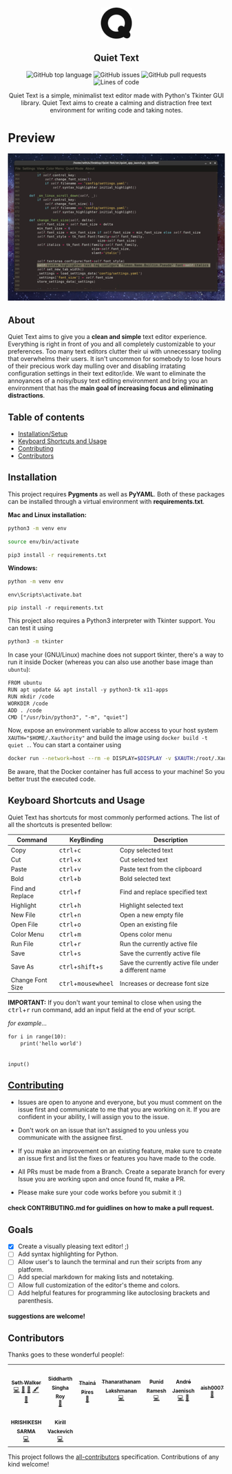 <p align="center">
    <img src="/images/q.png" alt="Quiet Text logo" width="72" height="72">
  </a>
</p>

<h2 align="center">Quiet Text</h2>

<p align="center">
   <img alt="GitHub top language" src="https://img.shields.io/github/languages/top/sethwalkeroo/Quiet-Text">
   <img alt="GitHub issues" src="https://img.shields.io/github/issues/sethwalkeroo/Quiet-Text">
   <img alt="GitHub pull requests" src="https://img.shields.io/github/issues-pr/sethwalkeroo/Quiet-Text">
   <img alt="Lines of code" src="https://img.shields.io/tokei/lines/github/sethwalkeroo/Quiet-Text">
</p>

<p align="center">
  Quiet Text is a simple, minimalist text editor made with Python's Tkinter GUI library. Quiet Text aims to create a calming and distraction   free text environment for writing code and taking notes.
</p>


# Preview

<p>
  <img src="images/quiet4.png" alt="there should be an image here...">
</p>


## About

Quiet Text aims to give you a **clean and simple** text editor experience. Everything is right in front of you and all completely customizable to your preferences. Too many text editors clutter their ui with unnecessary tooling that overwhelms their users. It isn't uncommon for somebody to lose hours of their precious work day mulling over and disabling irratating configuration settings in their text editor/ide. We want to eliminate the annoyances of a noisy/busy text editing environment and bring you an environment that has the **main goal of increasing focus and eliminating distractions**.



## Table of contents
- [Installation/Setup](#installation)
- [Keyboard Shortcuts and Usage](#keyboard-shortcuts-and-usage)
- [Contributing](#contributing)
- [Contributors](#contributors)



## Installation
This project requires **Pygments** as well as **PyYAML**. Both of these packages can be installed through a virtual environment with **requirements.txt**.

**Mac and Linux installation:**

```sh
python3 -m venv env
```

```sh
source env/bin/activate
```

```sh
pip3 install -r requirements.txt
```

**Windows:**

```sh
python -m venv env
```

```
env\Scripts\activate.bat
```
```
pip install -r requirements.txt
```


This project also requires a Python3 interpreter with Tkinter support.
You can test it using

```sh
python3 -m tkinter
```

In case your (GNU/Linux) machine does not support tkinter, there's a way to run it inside Docker (whereas you can also use another base image than `ubuntu`):

```
FROM ubuntu
RUN apt update && apt install -y python3-tk x11-apps
RUN mkdir /code
WORKDIR /code
ADD . /code
CMD ["/usr/bin/python3", "-m", "quiet"]
```

Now, expose an environment variable to allow access to your host system `XAUTH="$HOME/.Xauthority"` and build the image using `docker build -t quiet .`.
You can start a container using

```sh
docker run --network=host --rm -e DISPLAY=$DISPLAY -v $XAUTH:/root/.Xauthority quiet
```

Be aware, that the Docker container has full access to your machine! So you better trust the executed code.



## Keyboard Shortcuts and Usage


Quiet Text has shortcuts for most commonly performed actions. The list of all the shortcuts is presented bellow:

| Command | KeyBinding | Description |
| ------- | ---------- | ----------- |
| Copy | <kbd>ctrl</kbd>+<kbd>c</kbd> | Copy selected text |
| Cut | <kbd>ctrl</kbd>+<kbd>x</kbd> | Cut selected text |
| Paste | <kbd>ctrl</kbd>+<kbd>v</kbd> | Paste text from the clipboard |
| Bold | <kbd>ctrl</kbd>+<kbd>b</kbd> | Bold selected text |
| Find and Replace | <kbd>ctrl</kbd>+<kbd>f</kbd> | Find and replace specified text |
| Highlight | <kbd>ctrl</kbd>+<kbd>h</kbg> | Highlight selected text |
| New File | <kbd>ctrl</kbd>+<kbd>n</kbd> | Open a new empty file |
| Open File | <kbd>ctrl</kbd>+<kbd>o</kbd> | Open an existing file |
| Color Menu | <kbd>ctrl</kbd>+<kbd>m</kbd> | Opens color menu |
| Run File | <kbd>ctrl</kbd>+<kbd>r</kbd> | Run the currently active file |
| Save | <kbd>ctrl</kbd>+<kbd>s</kbd> | Save the currently active file |
| Save As | <kbd>ctrl</kbd>+<kbd>shift</kbd>+<kbd>s</kbd> | Save the currently active file under a different name |
| Change Font Size | <kbd>ctrl</kbd>+<kbd>mousewheel</kbd> | Increases or decrease font size |

**IMPORTANT:** If you don't want your teminal to close when using the <kbd>ctrl</kbd>+<kbd>r</kbd> run command, add an input field at the end of your script.

_for example..._

```python3
for i in range(10):
	print('hello world')


input()
```


## <a href="CONTRIBUTING.md">Contributing</a>

* Issues are open to anyone and everyone, but you must comment on the issue first and communicate to me that you are working on it. If you are confident in your ability, I will assign you to the issue. 

* Don't work on an issue that isn't assigned to you unless you communicate with the assignee first. 

* If you make an improvement on an existing feature, make sure to create an issue first and list the fixes or features you have made to the code.

* All PRs must be made from a Branch. Create a separate branch for every Issue you are working upon and once found fit, make a PR.

* Please make sure your code works before you submit it :)

#### check CONTRIBUTING.md for guidlines on how to make a pull request.






## Goals

- [x] Create a visually pleasing text editor! ;)
- [ ] Add syntax highlighting for Python.
- [ ] Allow user's to launch the terminal and run their scripts from any platform.
- [ ] Add special markdown for making lists and notetaking.
- [ ] Allow full customization of the editor's theme and colors.
- [ ] Add helpful features for programming like autoclosing brackets and parenthesis.

#### suggestions are welcome!




## Contributors

Thanks goes to these wonderful people!:

<!-- ALL-CONTRIBUTORS-LIST:START - Do not remove or modify this section -->
<!-- prettier-ignore-start -->
<!-- markdownlint-disable -->
<table>
  <tr>
    <td align="center"><a href="https://github.com/SethWalkeroo"><img src="https://rb.gy/eaqnjk?s=100" width="100px;" alt=""/><br /><sub><b>Seth Walker</b></sub></a><br /><a href="https://github.com/SethWalkeroo/Quiet-Text/commits?author=SethWalkeroo" title="Code">💻</a> <a href="https://github.com/SethWalkeroo/Quiet-Text/commits?author=SethWalkeroo" title="Documentation">📖</a> <a href="https://github.com/SethWalkeroo/Quiet-Text/issues?q=author%3ASethWalkeroo" title="Bug reports">🐛</a> <a href="#content-SethWalkeroo" title="Content">🖋</a> <a href="#design-SethWalkeroo" title="Design">🎨</a></td>
    <td align="center"><a href="https://sid200026.github.io/"><img src="https://avatars0.githubusercontent.com/u/42297087?v=4?s=100" width="100px;" alt=""/><br /><sub><b>Siddharth Singha Roy</b></sub></a><br /><a href="https://github.com/SethWalkeroo/Quiet-Text/issues?q=author%3ASid200026" title="Bug reports">🐛</a></td>
    <td align="center"><a href="https://github.com/thainapires"><img src="https://avatars0.githubusercontent.com/u/28638008?v=4?s=100" width="100px;" alt=""/><br /><sub><b>Thainá Pires</b></sub></a><br /><a href="https://github.com/SethWalkeroo/Quiet-Text/commits?author=thainapires" title="Documentation">📖</a></td>
    <td align="center"><a href="https://github.com/Thanarathanam"><img src="https://avatars3.githubusercontent.com/u/6984902?v=4?s=100" width="100px;" alt=""/><br /><sub><b>Thanarathanam Lakshmanan</b></sub></a><br /><a href="https://github.com/SethWalkeroo/Quiet-Text/commits?author=Thanarathanam" title="Code">💻</a></td>
    <td align="center"><a href="https://punidramesh.tech"><img src="https://avatars3.githubusercontent.com/u/47942208?v=4?s=100" width="100px;" alt=""/><br /><sub><b>Punid Ramesh</b></sub></a><br /><a href="https://github.com/SethWalkeroo/Quiet-Text/commits?author=punidramesh" title="Code">💻</a></td>
    <td align="center"><a href="https://github.com/Ryuno-Ki"><img src="https://rb.gy/hm88af?s=100" width="100px;" alt=""/><br /><sub><b>André Jaenisch</b></sub></a><br /><a href="https://github.com/SethWalkeroo/Quiet-Text/commits?author=Ryuno-Ki" title="Code">💻</a> <a href="https://github.com/SethWalkeroo/Quiet-Text/commits?author=Ryuno-Ki" title="Documentation">📖</a></td>
    <td align="center"><a href="https://github.com/aish0007"><img src="https://avatars1.githubusercontent.com/u/45160006?v=4?s=100" width="100px;" alt=""/><br /><sub><b>aish0007</b></sub></a><br /><a href="https://github.com/SethWalkeroo/Quiet-Text/commits?author=aish0007" title="Documentation">📖</a></td>
  </tr>
  <tr>
    <td align="center"><a href="https://github.com/hrishikesharma"><img src="https://avatars1.githubusercontent.com/u/72077890?v=4?s=100" width="100px;" alt=""/><br /><sub><b>HRISHIKESH  SARMA</b></sub></a><br /><a href="https://github.com/SethWalkeroo/Quiet-Text/commits?author=hrishikesharma" title="Code">💻</a></td>
    <td align="center"><a href="https://github.com/JuliusChrona"><img src="https://avatars1.githubusercontent.com/u/47902797?v=4?s=100" width="100px;" alt=""/><br /><sub><b>Kirill Vackevich</b></sub></a><br /><a href="https://github.com/SethWalkeroo/Quiet-Text/commits?author=JuliusChrona" title="Code">💻</a></td>
  </tr>
</table>

<!-- markdownlint-restore -->
<!-- prettier-ignore-end -->

<!-- ALL-CONTRIBUTORS-LIST:END -->

This project follows the [all-contributors](https://github.com/all-contributors/all-contributors) specification. Contributions of any kind welcome!
